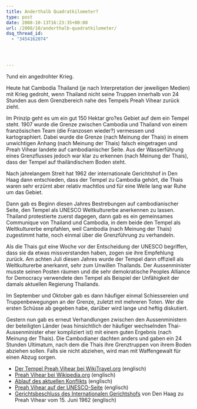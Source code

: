 ```yaml
---
title: Anderthalb Quadratkilometer?
type: post
date: 2008-10-13T16:23:35+00:00
url: /2008/10/anderthalb-quadratkilometer/
dsq_thread_id:
  - "3454162074"




---
```

?und ein angedrohter Krieg.

Heute hat Cambodia Thailand (je nach Interpretation der jeweiligen Medien) mit Krieg gedroht, wenn Thailand nicht seine Truppen innerhalb von 24 Stunden aus dem Grenzbereich nahe des Tempels Preah Vihear zurück zieht.

Im Prinzip geht es um ein gut 150 Hektar gro?es Gebiet auf dem ein Tempel steht. 1907 wurde die Grenze zwischen Cambodia und Thailand von einem französischen Team (die Franzosen wieder?) vermessen und kartographiert. Dabei wurde die Grenze (nach Meinung der Thais) in einem unwichtigen Anhang (nach Meinung der Thais) falsch eingetragen und Preah Vihear landete auf cambodianischer Seite. Aus der Wasserführung eines Grenzflusses jedoch war klar zu erkennen (nach Meinung der Thais), dass der Tempel auf thailändischem Boden steht.

Nach jahrelangem Streit hat 1962 der internationale Gerichtshof in Den Haag dann entschieden, dass der Tempel zu Cambodia gehört, die Thais waren sehr erzürnt aber relativ machtlos und für eine Weile lang war Ruhe um das Gebiet.

Dann gab es Beginn diesen Jahres Bestrebungen auf cambodianischer Seite, den Tempel als <span class="caps">UNESCO</span> Weltkulturerbe anerkennen zu lassen. Thailand protestierte zuerst dagegen, dann gab es ein gemeinsames Communique von Thailand und Cambodia, in dem beide den Tempel als Weltkulturerbe empfahlen, weil Cambodia (nach Meinung der Thais) zugestimmt hatte, noch einmal über die Grenzführung zu verhandeln.

Als die Thais gut eine Woche vor der Entscheidung der <span class="caps">UNESCO</span> begriffen, dass sie da etwas missverstanden haben, zogen sie ihre Empfehlung zurück. Am achten Juli diesen Jahres wurde der Tempel dann offiziell als Weltkulturerbe anerkannt, sehr zum Unwillen Thailands. Der Aussenminister musste seinen Posten räumen und die sehr demokratische Peoples Alliance for Democracy verwendete den Tempel als Beispiel der Unfähigkeit der damals aktuellen Regierung Thailands.

Im September und Oktober gab es dann häufiger einmal Schiessereien und Truppenbewegungen an der Grenze, zuletzt mit mehreren Toten. Wer die ersten Schüsse ab gegeben habe, darüber wird lange und heftig diskutiert.

Gestern nun gab es erneut Verhandlungen zwischen den Aussenministern der beteiligten Länder (was hinsichtlich der häufiger wechselnden Thai-Aussenminister eher kompliziert ist) mit einem guten Ergebnis (nach Meinung der Thais). Die Cambodianer dachten anders und gaben ein 24 Stunden Ultimatum, nach dem die Thais ihre Grenztruppen von ihrem Boden abziehen sollen. Falls sie nicht abziehen, wird man mit Waffengewalt für einen Abzug sorgen.

  * [Der Tempel Preah Vihear bei WikiTravel.org][1] (englisch)
  * [Preah Vihear bei Wikipedia.org][2] (englisch)
  * [Ablauf des aktuellen Konflikts][3] (englisch)
  * [Preah Vihear auf der <span class="caps">UNESCO</span>-Seite][4] (englisch)
  * [Gerichtsbeschluss des Internationalen Gerichtshofs][5] von Den Haag zu Preah Vihear vom 15. Juni 1962 (englisch)

 [1]: http://wikitravel.org/en/Preah_Vihear
 [2]: http://en.wikipedia.org/wiki/Preah_Vihear_Temple
 [3]: http://en.wikipedia.org/wiki/2008_Cambodian-Thai_stand-off#Timeline
 [4]: http://whc.unesco.org/en/list/1224/
 [5]: http://www.icj-cij.org/docket/index.php?sum=284&code=ct&p1=3&p2=3&case=45&k=46&p3=5

